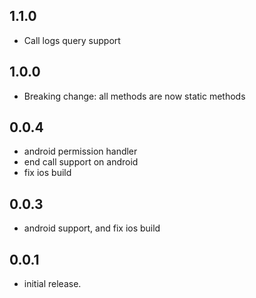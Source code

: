 ## 1.1.0
- Call logs query support

## 1.0.0
- Breaking change: all methods are now static methods

## 0.0.4
- android permission handler
- end call support on android
- fix ios build

## 0.0.3
- android support, and fix ios build

## 0.0.1

- initial release.

